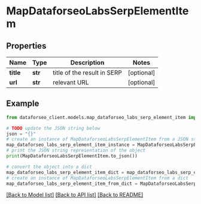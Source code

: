 # MapDataforseoLabsSerpElementItem


## Properties

Name | Type | Description | Notes
------------ | ------------- | ------------- | -------------
**title** | **str** | title of the result in SERP | [optional] 
**url** | **str** | relevant URL | [optional] 

## Example

```python
from dataforseo_client.models.map_dataforseo_labs_serp_element_item import MapDataforseoLabsSerpElementItem

# TODO update the JSON string below
json = "{}"
# create an instance of MapDataforseoLabsSerpElementItem from a JSON string
map_dataforseo_labs_serp_element_item_instance = MapDataforseoLabsSerpElementItem.from_json(json)
# print the JSON string representation of the object
print(MapDataforseoLabsSerpElementItem.to_json())

# convert the object into a dict
map_dataforseo_labs_serp_element_item_dict = map_dataforseo_labs_serp_element_item_instance.to_dict()
# create an instance of MapDataforseoLabsSerpElementItem from a dict
map_dataforseo_labs_serp_element_item_from_dict = MapDataforseoLabsSerpElementItem.from_dict(map_dataforseo_labs_serp_element_item_dict)
```
[[Back to Model list]](../README.md#documentation-for-models) [[Back to API list]](../README.md#documentation-for-api-endpoints) [[Back to README]](../README.md)


